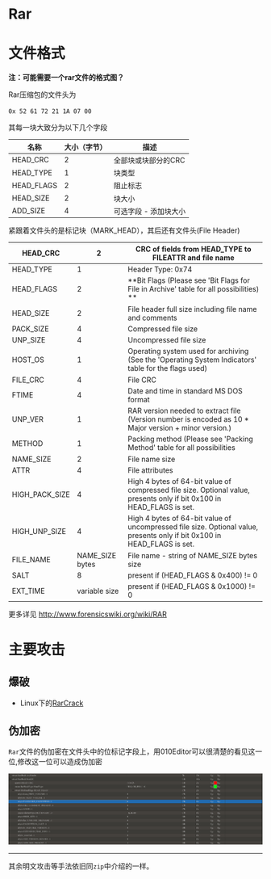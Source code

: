 
# Rar

# 文件格式

**注：可能需要一个rar文件的格式图？**

Rar压缩包的文件头为

`0x 52 61 72 21 1A 07 00`

其每一块大致分为以下几个字段

| 名称         | 大小（字节） | 描述           |
| ---------- | ------ | ------------ |
| HEAD_CRC   | 2      | 全部块或块部分的CRC  |
| HEAD_TYPE  | 1      | 块类型          |
| HEAD_FLAGS | 2      | 阻止标志         |
| HEAD_SIZE  | 2      | 块大小          |
| ADD_SIZE   | 4      | 可选字段 - 添加块大小 |


紧跟着文件头的是标记块（MARK_HEAD），其后还有文件头(File Header)

| HEAD_CRC       | 2               | CRC of fields from HEAD_TYPE to FILEATTR and file name |
| -------------- | --------------- | ---------------------------------------- |
| HEAD_TYPE      | 1               | Header Type: 0x74                        |
| HEAD_FLAGS     | 2               | **Bit Flags (Please see 'Bit Flags for File in Archive' table for all possibilities) ** |
| HEAD_SIZE      | 2               | File header full size including file name and comments |
| PACK_SIZE      | 4               | Compressed file size                     |
| UNP_SIZE       | 4               | Uncompressed file size                   |
| HOST_OS        | 1               | Operating system used for archiving (See the 'Operating System Indicators' table for the flags used) |
| FILE_CRC       | 4               | File CRC                                 |
| FTIME          | 4               | Date and time in standard MS DOS format  |
| UNP_VER        | 1               | RAR version needed to extract file (Version number is encoded as 10 * Major version + minor version.) |
| METHOD         | 1               | Packing method (Please see 'Packing Method' table for all possibilities |
| NAME_SIZE      | 2               | File name size                           |
| ATTR           | 4               | File attributes                          |
| HIGH_PACK_SIZE | 4               | High 4 bytes of 64-bit value of compressed file size. Optional value, presents only if bit 0x100 in HEAD_FLAGS is set. |
| HIGH_UNP_SIZE  | 4               | High 4 bytes of 64-bit value of uncompressed file size. Optional value, presents only if bit 0x100 in HEAD_FLAGS is set. |
| FILE_NAME      | NAME_SIZE bytes | File name - string of NAME_SIZE bytes size |
| SALT           | 8               | present if (HEAD_FLAGS & 0x400) != 0     |
| EXT_TIME       | variable size   | present if (HEAD_FLAGS & 0x1000) != 0    |

更多详见 http://www.forensicswiki.org/wiki/RAR

# 主要攻击

## 爆破

- Linux下的[RarCrack](http://rarcrack.sourceforge.net/)

## 伪加密

`Rar`文件的伪加密在文件头中的位标记字段上，用010Editor可以很清楚的看见这一位,修改这一位可以造成伪加密

![6](/misc/archives/figure/6.png)

---

其余明文攻击等手法依旧同`zip`中介绍的一样。
